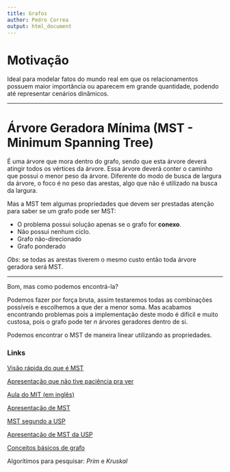 ```yaml
---
title: Grafos
author: Pedro Correa
output: html_document
---
```


# Motivação

Ideal para modelar fatos do mundo real em que os relacionamentos possuem maior importância ou aparecem em grande quantidade, podendo até representar cenários dinâmicos.

***

# Árvore Geradora Mínima (MST - Minimum Spanning Tree)

É uma árvore que mora dentro do grafo, sendo que esta árvore deverá atingir todos os vértices da árvore.
Essa árvore deverá conter o caminho que possui o menor peso da árvore.
Diferente do modo de busca de largura da árvore, o foco é no peso das arestas, algo que não é utilizado na busca da largura.

Mas a MST tem algumas propriedades que devem ser prestadas atenção para saber se um grafo pode ser MST:

* O problema possui solução apenas se o grafo for **conexo**.
* Não possui nenhum ciclo.
* Grafo não-direcionado
* Grafo ponderado

*Obs*: se todas as arestas tiverem o mesmo custo então toda árvore geradora será MST.

***

Bom, mas como podemos encontrá-la?

Podemos fazer por força bruta, assim testaremos todas as combinações possíveis e escolhemos a que der a menor soma.
Mas acabamos encontrando problemas pois a implementação deste modo é difícil e muito custosa, pois o grafo pode ter *n* árvores geradores dentro de si.

Podemos encontrar o MST de maneira linear utilizando as propriedades. 

### Links

[Visão rápida do que é MST](https://www.youtube.com/watch?v=eHC2tjQPX3A)

[Apresentação que não tive paciência pra ver](https://www.youtube.com/watch?v=tCheLd4H-nM&t=304s)

[Aula do MIT (em inglês)](https://www.youtube.com/watch?v=tKwnms5iRBU)

[Apresentação de MST](http://www.dt.fee.unicamp.br/~ricfow/IA881/arvoreGeradora.pdf)

[MST segundo a USP](https://www.ime.usp.br/~pf/algoritmos_para_grafos/aulas/spanningtrees.html#exchange1)

[Apresentação de MST da USP](https://www.ime.usp.br/~coelho/mac0328-2011/aulas/aula20.pdf)

[Conceitos básicos de grafo](https://www.youtube.com/watch?v=MC0u4f334mI)

Algorítimos para pesquisar: *Prim* e *Kruskal*
